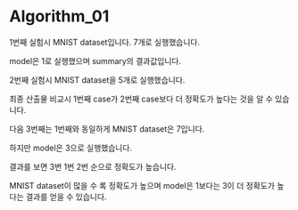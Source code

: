 # Algorithm_01
1번째 실험시 MNIST dataset입니다. 7개로 실행했습니다.


model은 1로 실행했으며 summary의 결과값입니다.


2번째 실험시 MNIST dataset을 5개로 실행했습니다.


최종 산출물 비교시 1번째 case가 2번째 case보다 더 정확도가 높다는 것을 알 수 있습니다.

다음 3번째는 1번째와 동일하게 MNIST dataset은 7입니다.


하지만 model은 3으로 실행했습니다.


결과를 보면 3번 1번 2번 순으로 정확도가 높습니다.

MNIST dataset이 많을 수 록 정확도가 높으며 model은 1보다는 3이 더 정확도가 높다는 결과를 얻을 수 있습니다.
